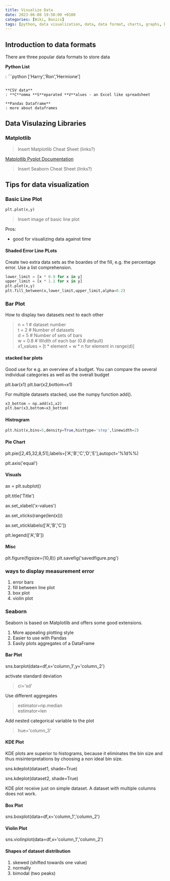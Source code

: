 ```yaml
---
title: Visualize Data
date: 2023-06-08 19:50:00 +0100
categories: [Wiki, Basics]
tags: [python, data visualization, data, data format, charts, graphs, basics]
---
```


## Introduction to data formats

There are three popular data formats to store data

**Python List**

: ```python
['Harry','Ron','Hermione']

```

**CSV data**
: **C**omma **S**eparated **V**alues - an Excel like spreadsheet

**Pandas Dataframe**
: more about dataframes
```

## Data Visulazing Libraries

### Matplotlib

> Insert Matplotlib Cheat Sheet (links?)

[Matplotlib Pyplot Documentation](https://matplotlib.org/stable/api/_as_gen/matplotlib.pyplot.plot.html#matplotlib.pyplot.plot)

> Insert Seaborn Cheat Sheet (links?)

## Tips for data visualization

### Basic Line Plot

```python
plt.plot(x,y)
```

> Insert image of basic line plot

Pros:

- good for visualizing data against time

#### Shaded Error Line PLots

Create two extra data sets as the boardes of the fill, e.g. the percentage error. Use a list comprehension.

```python
lower_limit = [x * 0.9 for x in y]
upper_limit = [x * 1.1 for x in y]
plt.plot(x,y)
plt.fill_between(x,lower_limit,upper_limit,alpha=0.2)
```

### Bar Plot

How to display two datasets next to each other

> n = 1 # dataset number <br />
> t = 2 # Number of datasets <br />
> d = 5 # Number of sets of bars<br />
> w = 0.8 # Width of each bar (0.8 default)<br />
> x1_values = [t \* element + w \* n for element in range(d)]

#### stacked bar plots

Good use for e.g. an overview of a budget. You can compare the several individual categories as well as the overall budget

plt.bar(x1)
plt.bar(x2,bottom=x1)

For multiple datasets stacked, use the numpy function add().

```python
x3_bottom = np.add(x1,x2)
plt.bar(x3,bottom=x3_bottom)
```

#### Histrogram

```python
plt.hist(x,bins=5,density=True,histtype='step',linewidth=2)
```

#### Pie Chart

plt.pie([2,45,32,8,51],labels=['A','B','C','D','E'],autopct='%1d%%)

plt.axis('equal')

#### Visuals

ax = plt.subplot()

plt.title('Title')

ax.set_xlabel('x-values')

ax.set_xticks(range(len(x)))

ax.set_xticklabels(['A','B','C'])

plt.legend(['A','B'])

#### Misc

plt.figure(figsize=(10,8))
plt.savefig('savedfigure.png')

### ways to display measurement error

1. error bars
2. fill between line plot
3. box plot
4. violin plot

### Seaborn

Seaborn is based on Matplotlib and offers some good extensions.

1. More appealing plotting style
2. Easier to use with Pandas
3. Easily plots aggregates of a DataFrame

#### Bar Plot

sns.barplot(data=df,x='column_1',y='column_2')

activate standard deviation

> ci='sd'

Use different aggregates

> estimator=np.median <br />
> estimator=len

Add nested categorical variable to the plot

> hue='column_3'

#### KDE Plot

KDE plots are superior to histograms, because it eliminates the bin size and thus misinterpretations by choosing a non ideal bin size.

sns.kdeplot(dataset1, shade=True)

sns.kdeplot(dataset2, shade=True)

KDE plot receive just on simple dataset. A dataset with multiple columns does not work.

#### Box Plot

sns.boxplot(data=df,x='column_1','column_2')

#### Violin Plot
sns.violinplot(data=df,x='column_1','column_2')

#### Shapes of dataset distribution

1. skewed (shifted towards one value)
2. normally
3. bimodal (two peaks)
